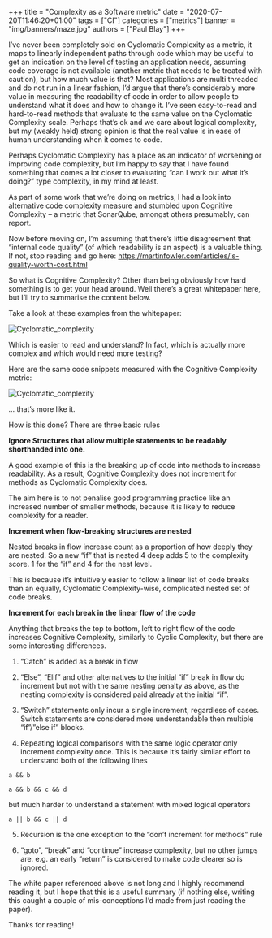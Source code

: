+++
title = "Complexity as a Software metric"
date = "2020-07-20T11:46:20+01:00"
tags = ["CI"]
categories = ["metrics"]
banner = "img/banners/maze.jpg"
authors = ["Paul Blay"]
+++

I’ve never been completely sold on Cyclomatic Complexity as a metric, it maps to linearly independent paths through code which may be useful to get an indication on the level of testing an application needs, assuming code coverage is not available (another metric that needs to be treated with caution), but how much value is that? Most applications are multi threaded and do not run in a linear fashion, I’d argue that there’s considerably more value in measuring the readability of code in order to allow people to understand what it does and how to change it. I’ve seen easy-to-read and hard-to-read methods that evaluate to the same value on the Cyclomatic Complexity scale. Perhaps that’s ok and we care about logical complexity, but my (weakly held) strong opinion is that the real value is in ease of human understanding when it comes to code.

Perhaps Cyclomatic Complexity has a place as an indicator of worsening or improving code complexity, but I’m happy to say that I have found something that comes a lot closer to evaluating “can I work out what it’s doing?” type complexity, in my mind at least.

As part of some work that we’re doing on metrics, I had a look into alternative code complexity measure and stumbled upon Cognitive Complexity – a metric that SonarQube, amongst others presumably, can report.

Now before moving on, I’m assuming that there’s little disagreement that “internal code quality” (of which readability is an aspect) is a valuable thing. If not, stop reading and go here: https://martinfowler.com/articles/is-quality-worth-cost.html 

So what is Cognitive Complexity? Other than being obviously how hard something is to get your head around. Well there’s a great whitepaper here, but I’ll try to summarise the content below.

Take a look at these examples from the whitepaper:

![Cyclomatic_complexity](/paulblay-hugo/img/complexity/complexity_1.png)

Which is easier to read and understand? In fact, which is actually more complex and which would need more testing?

Here are the same code snippets measured with the Cognitive Complexity metric:

![Cyclomatic_complexity](/paulblay-hugo/img/complexity/complexity_2.png)

… that’s more like it.

How is this done? There are three basic rules

**Ignore Structures that allow multiple statements to be readably shorthanded into one.**

A good example of this is the breaking up of code into methods to increase readability. As a result, Cognitive Complexity does not increment for methods as Cyclomatic Complexity does.

The aim here is to not penalise good programming practice like an increased number of smaller methods, because it is likely to reduce complexity for a reader.

**Increment when flow-breaking structures are nested**

Nested breaks in flow increase count as a proportion of how deeply they are nested. So a new “if” that is nested 4 deep adds 5 to the complexity score. 1 for the “if” and 4 for the nest level.

This is because it’s intuitively easier to follow a linear list of code breaks than an equally, Cyclomatic Complexity-wise, complicated nested set of code breaks.

**Increment for each break in the linear flow of the code**

Anything that breaks the top to bottom, left to right flow of the code increases Cognitive Complexity, similarly to Cyclic Complexity, but there are some interesting differences.

1. “Catch” is added as a break in flow

2. “Else”, “Elif” and other alternatives to the initial “if” break in flow do increment but not with the same nesting penalty as above, as the nesting complexity is considered paid already at the initial “if”.

3. “Switch” statements only incur a single increment, regardless of cases. Switch statements are considered more understandable then multiple “if”/”else if” blocks.

4. Repeating logical comparisons with the same logic operator only increment complexity once. This is because it’s fairly similar effort to understand both of the following lines

``` a && b ``` 

``` a && b && c && d ```

but much harder to understand a statement with mixed logical operators

``` a || b && c || d ```

5. Recursion is the one exception to the “don’t increment for methods” rule

6. “goto”, “break” and “continue” increase complexity, but no other jumps are. e.g. an early “return” is considered to make code clearer so is ignored.

The white paper referenced above is not long and I highly recommend reading it, but I hope that this is a useful summary (if nothing else, writing this caught a couple of mis-conceptions I’d made from just reading the paper).

Thanks for reading!